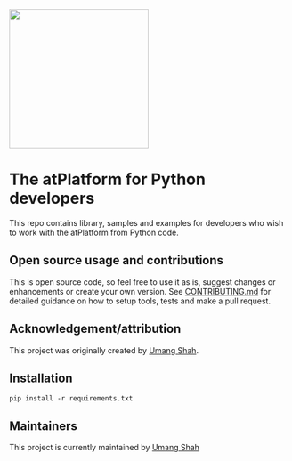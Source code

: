 <img width=250px src="https://atsign.dev/assets/img/atPlatform_logo_gray.svg?sanitize=true">

# The atPlatform for Python developers

This repo contains library, samples and examples for developers who wish
to work with the atPlatform from Python code.

## Open source usage and contributions

This is open source code, so feel free to use it as is, suggest changes or
enhancements or create your own version. See [CONTRIBUTING.md](./CONTRIBUTING.md)
for detailed guidance on how to setup tools, tests and make a pull request.

## Acknowledgement/attribution

This project was originally created by [Umang Shah](https://github.com/shahumang19).

## Installation

```
pip install -r requirements.txt
```

## Maintainers

This project is currently maintained by [Umang Shah](https://github.com/shahumang19)
